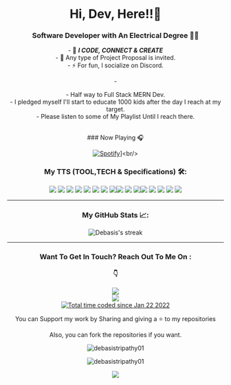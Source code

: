 <h1 align="center">Hi, Dev, Here!!👋</h1>
<h3 align="center"> Software Developer with An Electrical Degree 👨‍💻 </h3>
<p align="center">
-   🌱 <b><I>I CODE, CONNECT & CREATE</I></b> <br/>
-   🤝 Any type of Project Proposal is invited. <br/>
-   ⚡ For fun, I socialize on Discord. <br/>
</p>
<p align="center">
-   <div> <p align="center">
- Half way to Full Stack MERN Dev. <br/>
- I pledged myself I'll start to educate 1000 kids after the day I reach at my target.<br/>
- Please listen to some of My Playlist Until I reach there.</div> <br/>
 <div align="center">
    ### Now Playing 🎧
 
 [![Spotify](https://github-readme-remake.vercel.app/api/spotify)](https://open.spotify.com/user/31yupsz77rcgljagf4kqpcjqzznu?)]<br/>
</div>

<h3 align="center">My TTS (TOOL,TECH & Specifications) 🛠️:</h3>
<p align="center"> <img src = "https://img.shields.io/badge/-HTML5-E34F26?style=flat&logo=html5&logoColor=white"> <img src = "https://img.shields.io/badge/-CSS3-1572B6?style=flat&logo=css3&logoColor=white"> <img src="https://img.shields.io/badge/-Matlab-eed718?style=flat&logo=Matlab&logoColor=ffffff"> <img src="https://img.shields.io/badge/-Python-000000?style=flat&logo=Python&logoColor=00c8ff"> <img src="https://img.shields.io/badge/-Java-764abc?style=flat&logo=Java&logoColor=white"> <img src="https://img.shields.io/badge/Pytorch-000000?style=flat&logo=Pytorch&logoColor=white"> <img src="https://img.shields.io/badge/Autodesk-007ACC?style=flat&logo=Autodesk&logoColor=white"> <img src="https://img.shields.io/badge/-PLC-563D7C?style=flat&logo=PLC&logoColor=white"><img src="https://img.shields.io/badge/SCADA-DB7093?style=flat&logo=SCADA&logoColor=white"> <img src="https://img.shields.io/badge/Tailwind_CSS-38B2AC?style=flat&logo=tailwind-css&logoColor=white"> <img src="https://img.shields.io/badge/-Tensorflow-4DB33D?style=flat&logo=Tensorflow&logoColor=FFFFFF"><img src="http://img.shields.io/badge/-Git-F1502F?style=flat&logo=git&logoColor=FFFFFF"> <img src="http://img.shields.io/badge/-Github-000000?style=flat&logo=github&logoColor=FFFFFF"> <img src="https://img.shields.io/badge/Netlify-00C7B7?style=flat&logo=netlify&logoColor=white"> <img src="https://img.shields.io/badge/React-Query-232F3E?style=flat&logo=React-Query&logoColor=white"> <img src="http://img.shields.io/badge/-VS%20Code-007ACC?style=flat&logo=visual%20studio%20code&logoColor=white"> </p>

---



<h3 align="center"> My GitHub Stats 📈:</h3>
<div align="center">
<img alt="Debasis's streak" src="https://github-readme-streak-stats.herokuapp.com/?user=debasistripathy01&theme=react&hide_border=true&bg_color=##FF9E0F"/>
</div>


---

  <h3 align="center">Want To Get In Touch? Reach Out To Me On :</h3>
  <h4 align="center"> 👇 </h4>
  
<div align="center">
   <div>
      <a href="mailto:debasistripathy04@gmail.com">
      <img src="https://img.shields.io/badge/-GMAIL-D14836?style=for-the-badge&logo=gmail&logoColor=white">
      </a> 
   </div>
   <div>
     <a href="https://in.linkedin.com/in/debasis-tripathy">
      <img src="https://img.shields.io/badge/-LINKEDIN-0077B5?style=for-the-badge&logo=linkedin&logoColor=red">
     </a>
   </div>
   <div>
    <a href="https://wakatime.com/@20f588c3-70bf-4946-98f7-b944a9fd3f3f">
      <img src="https://wakatime.com/badge/user/20f588c3-70bf-4946-98f7-b944a9fd3f3f.svg?style=for-the-badge" alt="Total time coded since Jan 22 2022"/>
    </a>
   </div>
   
</div>
<p align="center">
  You can Support my work by Sharing and giving a ⭐ to my repositories
 <div align="center">
   Also, you can fork the repositories if you want.
 </div>

</p>
<div align="center"> 
 <img src="https://komarev.com/ghpvc/?username=debasistripathy01&label=Profile%20views&color=0e75b6&style=flat" alt="debasistripathy01" />
</div>

<p align="center"> <img src="https://github-readme-stats.vercel.app/api?username=debasistripathy01&show_icons=true&theme=gotham" alt="debasistripathy01" />
 <p align="center">
  <img src="https://visitor-badge.laobi.icu/badge?page_id=debasistripathy01"/>
 </p>

